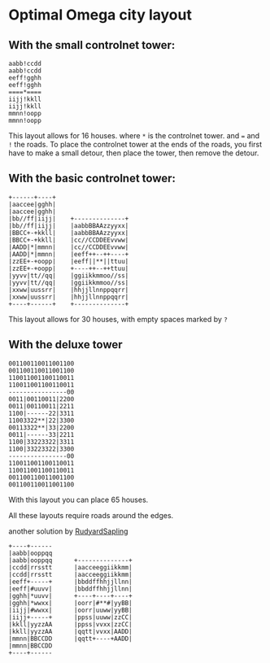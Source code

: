 Optimal Omega city layout
=========================

## With the small controlnet tower:

    aabb!ccdd  
    aabb!ccdd
    eeff!gghh
    eeff!gghh
    ====*====
    iijj!kkll
    iijj!kkll
    mmnn!oopp
    mmnn!oopp

This layout allows for 16 houses.
where `*` is the controlnet tower. and `=` and `!` the roads.
To place the controlnet tower at the ends of the roads, you first
have to make a small detour, then place the tower, then remove the detour.

## With the basic controlnet tower:

    +------+----+
    |aaccee|gghh|
    |aaccee|gghh|
    |bb//ff|iijj|    +--------------+
    |bb//ff|iijj|    |aabbBBAAzzyyxx|
    |BBCC+-+kkll|    |aabbBBAAzzyyxx|
    |BBCC+-+kkll|    |cc//CCDDEEvvww|
    |AADD|*|mmnn|    |cc//CCDDEEvvww|
    |AADD|*|mmnn|    |eeff++--++----+
    |zzEE+-+oopp|    |eeff||**||ttuu|
    |zzEE+-+oopp|    +----++--++ttuu|
    |yyvv|tt//qq|    |ggiikkmmoo//ss|
    |yyvv|tt//qq|    |ggiikkmmoo//ss|
    |xxww|uussrr|    |hhjjllnnppqqrr|
    |xxww|uussrr|    |hhjjllnnppqqrr|
    +----+------+    +--------------+


This layout allows for 30 houses, with empty spaces marked by `?`

## With the deluxe tower

    001100110011001100
    001100110011001100
    110011001100110011
    110011001100110011
    ----------------00
    0011|00110011|2200
    0011|00110011|2211
    1100|------22|3311
    11003322**|22|3300
    00113322**|33|2200
    0011|------33|2211
    1100|33223322|3311
    1100|33223322|3300
    ----------------00
    110011001100110011
    110011001100110011
    001100110011001100
    001100110011001100

With this layout you can place 65 houses.

All these layouts require roads around the edges.

another solution by [RudyardSapling](https://www.reddit.com/user/RudyardSapling)


    +----+------
    |aabb|ooppqq
    |aabb|ooppqq      +--------------+
    |ccdd|rrsstt      |aacceeggiikkmm|
    |ccdd|rrsstt      |aacceeggiikkmm|
    |eeff+-----+      |bbddffhhjjllnn|
    |eeff|#uuvv|      |bbddffhhjjllnn|
    |gghh|*uuvv|      +----+----+----+
    |gghh|*wwxx|      |oorr|#**#|yyBB|
    |iijj|#wwxx|      |oorr|uuww|yyBB|
    |iijj+-----+      |ppss|uuww|zzCC|
    |kkll|yyzzAA      |ppss|vvxx|zzCC|
    |kkll|yyzzAA      |qqtt|vvxx|AADD|
    |mmnn|BBCCDD      |qqtt+----+AADD|
    |mmnn|BBCCDD
    +----+------
